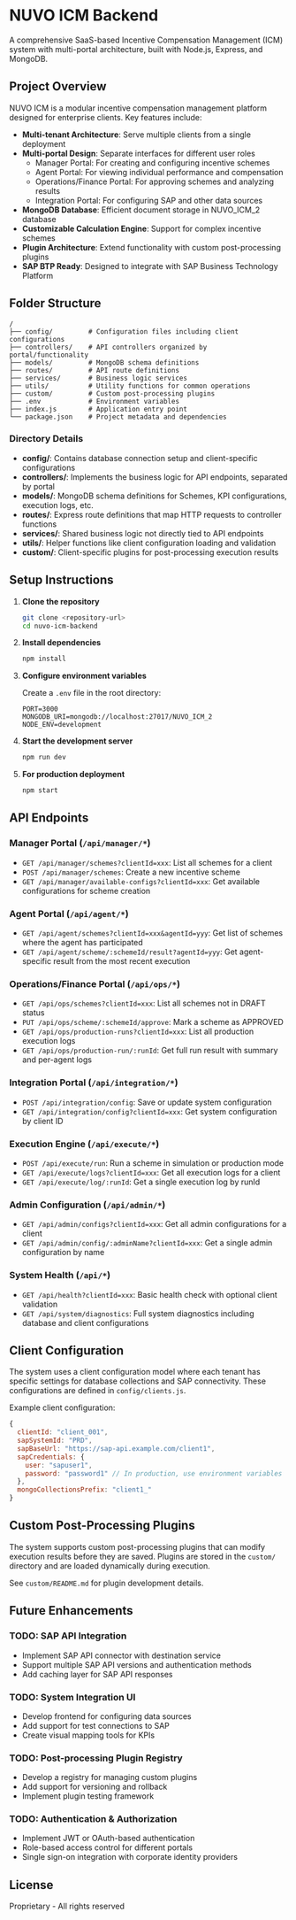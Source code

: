 
# NUVO ICM Backend

A comprehensive SaaS-based Incentive Compensation Management (ICM) system with multi-portal architecture, built with Node.js, Express, and MongoDB.

## Project Overview

NUVO ICM is a modular incentive compensation management platform designed for enterprise clients. Key features include:

- **Multi-tenant Architecture**: Serve multiple clients from a single deployment
- **Multi-portal Design**: Separate interfaces for different user roles
  - Manager Portal: For creating and configuring incentive schemes
  - Agent Portal: For viewing individual performance and compensation
  - Operations/Finance Portal: For approving schemes and analyzing results
  - Integration Portal: For configuring SAP and other data sources
- **MongoDB Database**: Efficient document storage in NUVO_ICM_2 database
- **Customizable Calculation Engine**: Support for complex incentive schemes
- **Plugin Architecture**: Extend functionality with custom post-processing plugins
- **SAP BTP Ready**: Designed to integrate with SAP Business Technology Platform

## Folder Structure

```
/
├── config/         # Configuration files including client configurations
├── controllers/    # API controllers organized by portal/functionality
├── models/         # MongoDB schema definitions
├── routes/         # API route definitions
├── services/       # Business logic services
├── utils/          # Utility functions for common operations
├── custom/         # Custom post-processing plugins
├── .env            # Environment variables
├── index.js        # Application entry point
└── package.json    # Project metadata and dependencies
```

### Directory Details

- **config/**: Contains database connection setup and client-specific configurations
- **controllers/**: Implements the business logic for API endpoints, separated by portal
- **models/**: MongoDB schema definitions for Schemes, KPI configurations, execution logs, etc.
- **routes/**: Express route definitions that map HTTP requests to controller functions
- **services/**: Shared business logic not directly tied to API endpoints
- **utils/**: Helper functions like client configuration loading and validation
- **custom/**: Client-specific plugins for post-processing execution results

## Setup Instructions

1. **Clone the repository**
   ```bash
   git clone <repository-url>
   cd nuvo-icm-backend
   ```

2. **Install dependencies**
   ```bash
   npm install
   ```

3. **Configure environment variables**
   
   Create a `.env` file in the root directory:
   ```
   PORT=3000
   MONGODB_URI=mongodb://localhost:27017/NUVO_ICM_2
   NODE_ENV=development
   ```

4. **Start the development server**
   ```bash
   npm run dev
   ```

5. **For production deployment**
   ```bash
   npm start
   ```

## API Endpoints

### Manager Portal (`/api/manager/*`)
- `GET /api/manager/schemes?clientId=xxx`: List all schemes for a client
- `POST /api/manager/schemes`: Create a new incentive scheme
- `GET /api/manager/available-configs?clientId=xxx`: Get available configurations for scheme creation

### Agent Portal (`/api/agent/*`)
- `GET /api/agent/schemes?clientId=xxx&agentId=yyy`: Get list of schemes where the agent has participated
- `GET /api/agent/scheme/:schemeId/result?agentId=yyy`: Get agent-specific result from the most recent execution

### Operations/Finance Portal (`/api/ops/*`)
- `GET /api/ops/schemes?clientId=xxx`: List all schemes not in DRAFT status
- `PUT /api/ops/scheme/:schemeId/approve`: Mark a scheme as APPROVED
- `GET /api/ops/production-runs?clientId=xxx`: List all production execution logs
- `GET /api/ops/production-run/:runId`: Get full run result with summary and per-agent logs

### Integration Portal (`/api/integration/*`)
- `POST /api/integration/config`: Save or update system configuration
- `GET /api/integration/config?clientId=xxx`: Get system configuration by client ID

### Execution Engine (`/api/execute/*`)
- `POST /api/execute/run`: Run a scheme in simulation or production mode
- `GET /api/execute/logs?clientId=xxx`: Get all execution logs for a client
- `GET /api/execute/log/:runId`: Get a single execution log by runId

### Admin Configuration (`/api/admin/*`)
- `GET /api/admin/configs?clientId=xxx`: Get all admin configurations for a client
- `GET /api/admin/config/:adminName?clientId=xxx`: Get a single admin configuration by name

### System Health (`/api/*`)
- `GET /api/health?clientId=xxx`: Basic health check with optional client validation
- `GET /api/system/diagnostics`: Full system diagnostics including database and client configurations

## Client Configuration

The system uses a client configuration model where each tenant has specific settings for database collections and SAP connectivity. These configurations are defined in `config/clients.js`.

Example client configuration:
```javascript
{
  clientId: "client_001",
  sapSystemId: "PRD",
  sapBaseUrl: "https://sap-api.example.com/client1",
  sapCredentials: {
    user: "sapuser1",
    password: "password1" // In production, use environment variables
  },
  mongoCollectionsPrefix: "client1_"
}
```

## Custom Post-Processing Plugins

The system supports custom post-processing plugins that can modify execution results before they are saved. Plugins are stored in the `custom/` directory and are loaded dynamically during execution.

See `custom/README.md` for plugin development details.

## Future Enhancements

### TODO: SAP API Integration
- Implement SAP API connector with destination service
- Support multiple SAP API versions and authentication methods
- Add caching layer for SAP API responses

### TODO: System Integration UI
- Develop frontend for configuring data sources
- Add support for test connections to SAP
- Create visual mapping tools for KPIs

### TODO: Post-processing Plugin Registry
- Develop a registry for managing custom plugins
- Add support for versioning and rollback
- Implement plugin testing framework

### TODO: Authentication & Authorization
- Implement JWT or OAuth-based authentication
- Role-based access control for different portals
- Single sign-on integration with corporate identity providers

## License

Proprietary - All rights reserved

